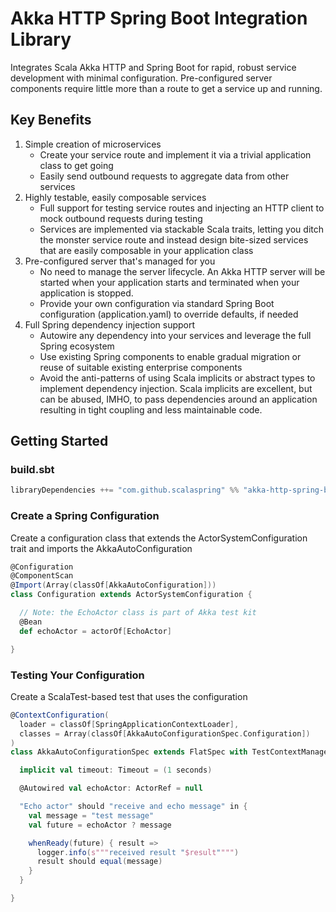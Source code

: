 # Akka HTTP Spring Boot Integration Library

Integrates Scala Akka HTTP and Spring Boot for rapid, robust service development with minimal configuration.
Pre-configured server components require little more than a route to get a service up and running.

## Key Benefits
1. Simple creation of microservices
   * Create your service route and implement it via a trivial application class to get going
   * Easily send outbound requests to aggregate data from other services
2. Highly testable, easily composable services
   * Full support for testing service routes and injecting an HTTP client to mock outbound requests during testing
   * Services are implemented via stackable Scala traits, letting you ditch the monster service route and instead design bite-sized services that are easily composable in your application class
3. Pre-configured server that's managed for you
   * No need to manage the server lifecycle. An Akka HTTP server will be started when your application starts and terminated when your application is stopped.
   * Provide your own configuration via standard Spring Boot configuration (application.yaml) to override defaults, if needed
4. Full Spring dependency injection support
   * Autowire any dependency into your services and leverage the full Spring ecosystem
   * Use existing Spring components to enable gradual migration or reuse of suitable existing enterprise components
   * Avoid the anti-patterns of using Scala implicits or abstract types to implement dependency injection. Scala implicits are excellent, but can be abused, IMHO, to pass dependencies around an application resulting in tight coupling and less maintainable code.

## Getting Started

### build.sbt

````scala
libraryDependencies ++= "com.github.scalaspring" %% "akka-http-spring-boot" % "0.2.0"
````

### Create a Spring Configuration

Create a configuration class that extends the ActorSystemConfiguration trait and imports the AkkaAutoConfiguration

````scala
@Configuration
@ComponentScan
@Import(Array(classOf[AkkaAutoConfiguration]))
class Configuration extends ActorSystemConfiguration {

  // Note: the EchoActor class is part of Akka test kit
  @Bean
  def echoActor = actorOf[EchoActor]

}
````

### Testing Your Configuration

Create a ScalaTest-based test that uses the configuration

````scala
@ContextConfiguration(
  loader = classOf[SpringApplicationContextLoader],
  classes = Array(classOf[AkkaAutoConfigurationSpec.Configuration])
)
class AkkaAutoConfigurationSpec extends FlatSpec with TestContextManagement with Matchers with AskSupport with ScalaFutures with StrictLogging {

  implicit val timeout: Timeout = (1 seconds)

  @Autowired val echoActor: ActorRef = null

  "Echo actor" should "receive and echo message" in {
    val message = "test message"
    val future = echoActor ? message

    whenReady(future) { result =>
      logger.info(s"""received result "$result"""")
      result should equal(message)
    }
  }

}
````